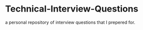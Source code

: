 # Technical-Interview-Questions  
a personal repository of interview questions that I prepered for.
